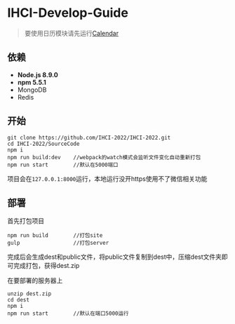 # IHCI-Develop-Guide
> 要使用日历模块请先运行[Calendar](https://github.com/IHCI-2022/calendar)
## 依赖

- **Node.js 8.9.0**
- **npm 5.5.1**
- MongoDB
- Redis

## 开始
```shell
git clone https://github.com/IHCI-2022/IHCI-2022.git
cd IHCI-2022/SourceCode
npm i
npm run build:dev    //webpack的watch模式会监听文件变化自动重新打包
npm run start        //默认在5000端口
```
项目会在`127.0.0.1:8000`运行，本地运行没开https使用不了微信相关功能

## 部署
首先打包项目
```shell
npm run build        //打包site
gulp                 //打包server 
```
完成后会生成dest和public文件，将public文件复制到dest中，压缩dest文件夹即可完成打包，获得dest.zip

在要部署的服务器上
```shell
unzip dest.zip
cd dest
npm i
npm run start        //默认在端口5000运行
```
